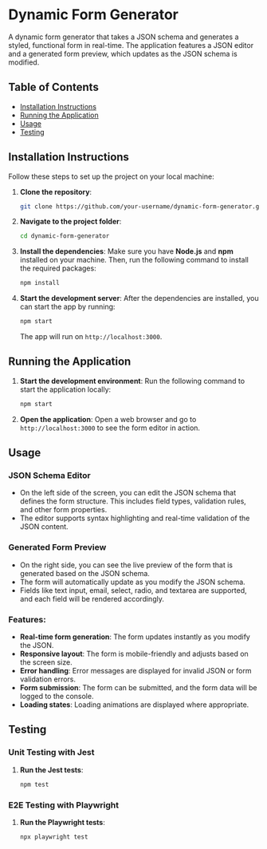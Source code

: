 
# Dynamic Form Generator

A dynamic form generator that takes a JSON schema and generates a styled, functional form in real-time. The application features a JSON editor and a generated form preview, which updates as the JSON schema is modified.

## Table of Contents

- [Installation Instructions](#installation-instructions)
- [Running the Application](#running-the-application)
- [Usage](#usage)
- [Testing](#testing)

## Installation Instructions

Follow these steps to set up the project on your local machine:

1. **Clone the repository**:
   ```bash
   git clone https://github.com/your-username/dynamic-form-generator.git
   ```

2. **Navigate to the project folder**:
   ```bash
   cd dynamic-form-generator
   ```

3. **Install the dependencies**:
   Make sure you have **Node.js** and **npm** installed on your machine. Then, run the following command to install the required packages:
   ```bash
   npm install
   ```

4. **Start the development server**:
   After the dependencies are installed, you can start the app by running:
   ```bash
   npm start
   ```

   The app will run on `http://localhost:3000`.

## Running the Application

1. **Start the development environment**:
   Run the following command to start the application locally:
   ```bash
   npm start
   ```

2. **Open the application**:
   Open a web browser and go to `http://localhost:3000` to see the form editor in action.

## Usage

### JSON Schema Editor
- On the left side of the screen, you can edit the JSON schema that defines the form structure. This includes field types, validation rules, and other form properties.
- The editor supports syntax highlighting and real-time validation of the JSON content.

### Generated Form Preview
- On the right side, you can see the live preview of the form that is generated based on the JSON schema.
- The form will automatically update as you modify the JSON schema.
- Fields like text input, email, select, radio, and textarea are supported, and each field will be rendered accordingly.

### Features:
- **Real-time form generation**: The form updates instantly as you modify the JSON.
- **Responsive layout**: The form is mobile-friendly and adjusts based on the screen size.
- **Error handling**: Error messages are displayed for invalid JSON or form validation errors.
- **Form submission**: The form can be submitted, and the form data will be logged to the console.
- **Loading states**: Loading animations are displayed where appropriate.

## Testing

### Unit Testing with Jest
1. **Run the Jest tests**:
   ```bash
   npm test
   ```

### E2E Testing with Playwright
1. **Run the Playwright tests**:
   ```bash
   npx playwright test
   ```

```
